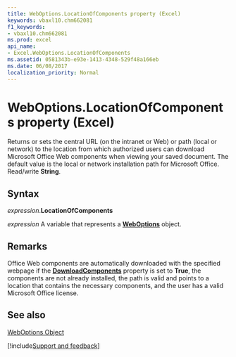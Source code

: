 ```yaml
---
title: WebOptions.LocationOfComponents property (Excel)
keywords: vbaxl10.chm662081
f1_keywords:
- vbaxl10.chm662081
ms.prod: excel
api_name:
- Excel.WebOptions.LocationOfComponents
ms.assetid: 0581343b-e93e-1413-4348-529f48a166eb
ms.date: 06/08/2017
localization_priority: Normal
---
```



# WebOptions.LocationOfComponents property (Excel)

Returns or sets the central URL (on the intranet or Web) or path (local or network) to the location from which authorized users can download Microsoft Office Web components when viewing your saved document. The default value is the local or network installation path for Microsoft Office. Read/write  **String**.


## Syntax

_expression_.**LocationOfComponents**

_expression_ A variable that represents a **[WebOptions](Excel.WebOptions.md)** object.


## Remarks

Office Web components are automatically downloaded with the specified webpage if the  **[DownloadComponents](Excel.WebOptions.DownloadComponents.md)** property is set to **True**, the components are not already installed, the path is valid and points to a location that contains the necessary components, and the user has a valid Microsoft Office license.


## See also


[WebOptions Object](Excel.WebOptions.md)

[!include[Support and feedback](~/includes/feedback-boilerplate.md)]